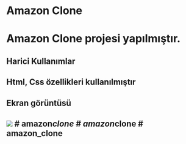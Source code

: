 <h1>Amazon Clone <h1>

Amazon Clone projesi yapılmıştır.

<h2> Harici Kullanımlar <h2>

Html, Css özellikleri kullanılmıştır

<h2> Ekran görüntüsü <h2>

![](ekran.gif)
#   a m a z o n _ c l o n e  
 #   a m a z o n _ c l o n e  
 #   a m a z o n _ c l o n e  
 
